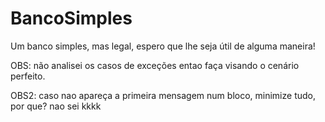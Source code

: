 # BancoSimples
<p>Um banco simples, mas legal, espero que lhe seja útil de alguma maneira!</p>
<p>OBS: não analisei os casos de exceções entao faça visando o cenário perfeito.</p>
<p>OBS2: caso nao apareça a primeira mensagem num bloco, minimize tudo, por que? nao sei kkkk</p>
